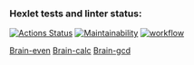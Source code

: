 ### Hexlet tests and linter status:
[![Actions Status](https://github.com/kvasilitsev/frontend-project-lvl1/workflows/hexlet-check/badge.svg)](https://github.com/kvasilitsev/frontend-project-lvl1/actions)
[![Maintainability](https://api.codeclimate.com/v1/badges/38399c0ae156cc4258c4/maintainability)](https://codeclimate.com/github/kvasilitsev/frontend-project-lvl1/maintainability)
[![workflow](https://github.com/kvasilitsev/frontend-project-lvl1/actions/workflows/node.js.yml/badge.svg)](https://github.com/kvasilitsev/frontend-project-lvl1/actions/workflows/node.js.yml)

[Brain-even](https://asciinema.org/a/tGutbKxTalI8rTpmyDyikKAd2)
[Brain-calc](https://asciinema.org/a/rTqili5hj03JNPZTSLQZZBeJc)
[Brain-gcd](https://asciinema.org/a/HYsRFLD3hkVJBg7H1hXBsrq7K)
